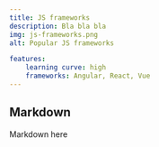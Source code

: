 ```yaml
--- 
title: JS frameworks
description: Bla bla bla
img: js-frameworks.png
alt: Popular JS frameworks

features:
    learning curve: high
    frameworks: Angular, React, Vue
--- 
```


## Markdown
Markdown here